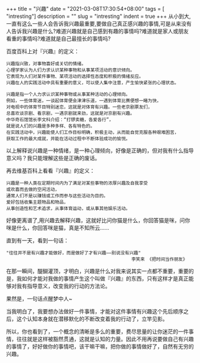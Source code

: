 +++
title = "兴趣"
date = "2021-03-08T17:30:54+08:00"
tags = [ "intresting"]
description = ""
slug = "intresting"
indent = true
+++
从小到大,一直有这么一些人会告诉我兴趣最重要,要做自己真正感兴趣的事情,可是从来没有人告诉我兴趣是什么?难道兴趣就是自己感到有趣的事情吗?难道就是家人或朋友看重的事情吗?难道就是自己最擅长的事情吗?

百度百科上对『兴趣』的定义：

```
兴趣指兴致，对事物喜好或关切的情绪。
心理学家认为人们力求认识某种事物和从事某项活动的意识倾向。
它表现为人们对某件事物、某项活动的选择性态度和积极的情绪反应。
兴趣在人的实践活动中具有重要的意义，可以使人集中注意，产生愉快紧张的心理状态。

兴趣是指一个人力求认识某种事物或从事某种活动的心理倾向。
例如，一些体育迷，一谈起体育便会津津乐道，一遇到体育比赛便想一睹为快，
对电视中的体育节目特别迷恋，这就是对体育有兴趣。一些老京剧票友们，
总喜欢谈京剧、看京剧，一遇京剧就来劲，这就是对京剧有兴趣。
中华奇石馆馆长李文科介绍：“打锣卖糖，各爱各行”，
就是说人们的兴趣是多种多样、各有特色的。
在实践活动中，兴趣能使人们工作目标明确，积极主动，从而能自觉克服各种艰难困苦，
获取工作的最大成就，并能在活动过程中不断体验成功的愉悦。

```

以上解释说兴趣是一种情绪，是一种心理倾向，好像是正确的，但对我有什么指导意义吗？我只能理解这些是正确的废话。

再去维基百科上看看『兴趣』的定义：
```
兴趣是一种人类在定期时间内为了满足对某些事物的浓厚兴趣及自我享受
或欢喜而去做的空闲活动，
通常人们不是以赚钱或工作而参与这些活动为目的。 
爱好包括收集主题物品和物品，
从事创造性和艺术追求，从事体育运动，或从事其他娱乐活动。
```
好像更离谱了,用兴趣去解释兴趣，这就好比问你猫是什么，你回答猫是咪，问你咪是什么，你回答咪是猫，真是不知所云......

直到有一天，看到一句话：

```
"往往并不是有兴趣才能做好，而是做好了才有兴趣——别说没有兴趣"          
                                               李笑来 《把时间当作朋友》
```

在那一瞬间，醍醐灌顶，才明白，兴趣是什么对我来说其实一点都不重要，重要的是，我如何才能对我做的事情产生这个叫做『兴趣』的东西，只有这样才是真正能够对我有指导意义，改变我的行动的方法论。

果然是，一句话点醒梦中人~

当我明白了，我要想办法做好一件事情，才能对这件事情有兴趣这个先后顺序之后，这个认知本身就在潜移默化的不断改变着我的行动了，立竿见影。

所以，你也看到了，一个概念的清晰是多么的重要，费尽思量的让你迷茫的一件事情，往往就是这样被豁然贯通，这就是认知的力量。因此不用再说要做自己有兴趣的事情了，好好做你的事情吧，该干嘛干嘛，把你做的事情做好了，自然有无穷的兴趣。





